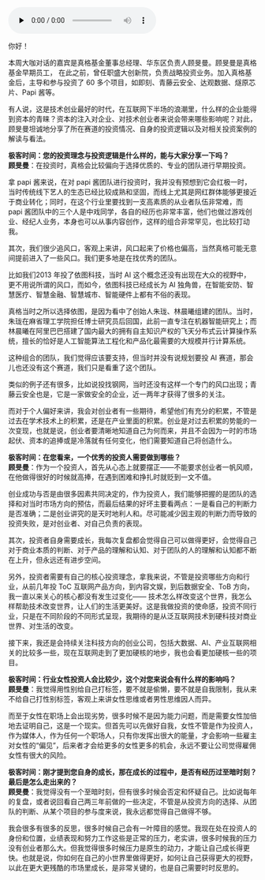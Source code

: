<audio id="audio" title="大咖对话 | 顾旻曼：投资时我们更多地是在找优秀的团队" controls="" preload="none"><source id="mp3" src="https://static001.geekbang.org/resource/audio/e8/fd/e8bd22806da18e8ad1090e4c6cac23fd.mp3"></audio>

你好！

本周大咖对话的嘉宾是真格基金董事总经理、华东区负责人顾旻曼。顾旻曼是真格基金早期员工， 在此之前，曾任职盛大创新院，负责战略投资业务。加入真格基金后，主导和参与投资了 60 多个项目，如即刻、青藤云安全、达观数据、燧原芯片、Papi 酱等。

有人说，这是技术创业最好的时代，在互联网下半场的浪潮里，什么样的企业能得到资本的青睐？资本的注入对企业、对技术创业者来说会带来哪些影响呢？对此，顾旻曼坦诚地分享了所在赛道的投资情况、自身的投资逻辑以及对相关投资案例的解读与看法。

**极客时间：您的投资理念与投资逻辑是什么样的，能与大家分享一下吗？**<br>
**顾旻曼**：在投资时，真格会比较偏向于选择优质的、专业的团队进行早期投资。

拿 papi 酱来说，在对 papi 酱团队进行投资时，我并没有预想到它会红极一时，当时传统线下艺人的生态已经比较成熟和坚固，而线上尤其是网红群体能够更接近于商业转化；同时，在这个行业里要找到一支高素质的从业者队伍非常难，而 papi 酱团队中的三个人是中戏同学，各自的经历也非常丰富，他们也做过游戏创业、经纪人业务，本身也可以从事内容创作，这样的组合非常罕见，也比较打动我。

其次，我们很少追风口，客观上来讲，风口起来了价格也偏高，当然真格可能无意间提前进入了一些风口。我们更多地是在找优秀的团队。

比如我们2013 年投了依图科技，当时 AI 这个概念还没有出现在大众的视野中，更不用说所谓的风口，而如今，依图科技已经成长为 AI 独角兽，在智能安防、智慧医疗、智慧金融、智慧城市、智能硬件上都有不俗的表现。

真格当时之所以选择依图，是因为看中了创始人朱珑、林晨曦组建的团队。当时，朱珑在麻省理工学院担任博士研究员后回国，此前一直专注在机器智能研究上；而林晨曦在阿里巴巴搭建了国内最大的拥有自主知识产权的飞天分布式云计算操作系统，擅长的恰好是人工智能算法工程化和产品化最需要的大规模并行计算系统。

这种组合的团队，我们觉得应该要支持，但当时并没有说规划要投 AI 赛道，那会儿也还没有这个赛道，我们只是看重了这个团队。

类似的例子还有很多，比如说投找钢网，当时还没有这样一个专门的风口出现；青藤云安全也是，它是一家做安全的企业，近一两年才获得了很多的关注。

而对于个人偏好来讲，我会对创业者有一些期待，希望他们有充分的积累，不管是过去在学术技术上的积累，还是在产业里面的积累。创业是对过去积累的势能的一次变现，也就是说，创业者要清晰地知道自己为何而来，并且不会因为一时的市场起伏、资本的追捧或是冷落就有任何变化，他们需要知道自己将创造什么。

**极客时间：在您看来，一个优秀的投资人需要做到哪些？**<br>
**顾旻曼**：作为一个投资人，首先从心态上就要摆正——不能要求创业者一帆风顺，在他做得很好的时候就高捧，在遇到困难和挣扎时就贬到一文不值。

创业成功与否是由很多因素共同决定的，作为投资人，我们能够把握的是团队的选择和对当时市场方向的预估，而最后结果的好坏主要看两点：一是看自己的判断力是否准确；二是创业讲究的是天时地利人和。尽可能减少因主观的判断力而导致的投资失败，是对创业者、对自己负责的表现。

其次，投资者自身需要成长，我每次复盘都会觉得自己可以做得更好，会觉得自己对于商业本质的判断、对于产品的理解和认知、对于团队的人的理解和认知都不断在上升，但永远还有进步空间。

另外，投资者需要有自己的核心投资理念，拿我来说，不管是投资哪些方向和行业，从前几年投 ToC 互联网产品方向，到内容文娱，到后数据安全、ToB 方向，我一直以来关心的核心都没有发生过变化—— 技术怎么样改变这个世界，我怎么样帮助技术改变世界，让人们的生活更美好。这是我做投资的使命感，投资不同行业，只是在不同阶段的不同形式呈现，我期待的是从泛互联网技术到硬科技对商业世界、对生活的改变。

接下来，我还是会持续关注科技方向的创业公司，包括大数据、AI、产业互联网相关的比较多一些，现在互联网走到了更加硬核的地步，我也会看更加硬核一些的项目。

**极客时间：行业女性投资人会比较少，这个对您来说会有什么样的影响吗？**<br>
**顾旻曼**：我觉得用性别给自己打标签，要不就是偷懒，要不就是自我限制，我从来不给自己打性别标签，客观上来讲女性思维或者男性思维因人而异。

而至于女性在职场上会出现劣势，很多时候不是因为能力问题，而是需要女性加倍地去证明自己，这是一个现实。但首先可以先做好自我，女性不管是作为投资人，作为媒体人，作为任何一个职场人，只有你发挥出很大的能量，才会影响一些雇主对女性的“偏见”，后来者才会给更多的女性更多的机会，永远不要让公司觉得雇佣女性有很大的风险。

**极客时间：刚才提到您自身的成长，那在成长的过程中，是否有经历过至暗时刻？最后是怎么走出来的？**<br>
**顾旻曼**：我觉得没有一个至暗时刻，但有很多时候会否定和怀疑自己。比如说每年的复盘，或者说回看自己两三年前做的一些决定，不管是从投资方向的选择、从团队的判断、从某个项目的参与度来说，我永远都觉得自己做得不够。

我会很多有很多的反思，很多时候自己会有一叶障目的感觉。我现在处在投资人的身份和位置，业绩表现和努力工作这些是正常的压力，老实讲，很多时候我的压力没有创业者那么大。但我觉得很多时候压力是原生的动力，才能让自己成长得更快。也就是说，你如何在自己的小世界里做得更好，如何让自己获得更大的视野，以此在更大更残酷的市场里成长，是非常关键的，也是自己需要时时反思的。



